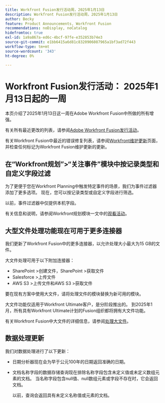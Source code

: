 ```yaml
---
title: Workfront Fusion发行活动周，2025年1月13日
description: Workfront Fusion发行活动周，2025年1月13日
author: Becky
feature: Product Announcements, Workfront Fusion
recommendations: noDisplay, noCatalog
hidefromtoc: true
exl-id: 1a9a867a-ed6c-4bcf-97fe-e352853b74e3
source-git-commit: e1bb6415a6d81c8320906087965a1bf3ad72f443
workflow-type: tm+mt
source-wordcount: '343'
ht-degree: 0%

---
```


# Workfront Fusion发行活动： 2025年1月13日起的一周

本页介绍了2025年1月13日这一周在Adobe Workfront Fusion中所做的所有增强。

有关所有最近更改的列表，请参阅[Adobe Workfront Fusion发行活动](/help/workfront-fusion/fusion-product-releases/fusion-release-activity.md)。

有关Workfront Fusion中最近的错误修复列表，请参阅[Workfront维护更新](https://experienceleague.adobe.com/zh-hans/docs/workfront-known-issues/releases/current-updates)页面，并检查任何标记为Workfront Fusion维护更新的更新。

## 在“Workfront规划”>“关注事件”模块中按记录类型和自定义字段过滤

为了更便于您在Workfront Planning中触发特定事件的场景，我们为事件过滤器添加了更多选项。 现在，您可以按记录类型或自定义字段进行筛选。

以前，事件过滤器中仅提供本机字段。

有关信息和说明，请参阅Workfront规划模块一文中的[观看活动](/help/workfront-fusion/references/apps-and-modules/adobe-connectors/workfront-planning-modules.md#watch-events)。

## 大型文件处理功能现在可用于更多连接器

我们更新了Workfront Fusion中的更多连接器，以允许处理大小最大为15 GB的文件。

大文件处理可用于以下附加连接器：

* SharePoint >创建文件，SharePoint >获取文件
* Salesforce >上传文件
* AWS S3 >上传文件和AWS S3 >获取文件

要在现有方案中使用大文件，请将处理文件的模块替换为新可用的模块。

大文件功能仅适用于Workfront Ultimate客户，是分阶段推出的。 到2025年1月，所有具有Workfront Ultimate计划的Fusion组织都将拥有大文件功能。

有关Workfront Fusion中大文件的详细信息，请参阅[处理大文件](/help/workfront-fusion/references/scenarios/fusion-large-files.md)。


## 数据处理更新

我们对数据处理进行了以下更新：

* 日期分析器现在会为早于公元100年的日期返回准确的日期。
* 文档名称字段的数据存储查询现在排除名称字段包含未定义值或未定义数组元素的文档。 当名称字段包含null值、null数组元素或字段不存在时，它会返回文档。

  以前，查询会返回具有未定义名称值或元素的文档。

